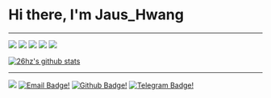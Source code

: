 # Hi there, I'm Jaus_Hwang

---
![](https://img.shields.io/badge/OS-Gentoo-informational?style=flat-square&logo=gentoo&logoColor=ECEFF4&color=B48EAD)
![](https://img.shields.io/badge/Wm-xmonad-informational?style=flat-square&logo=freedesktopdotorg&logoColor=ECEFF4&color=88C0D0)
![](https://img.shields.io/badge/Bars-polybar-informational?style=flat-square&logo=cpanel&logoColor=ECEFF4&color=EBCB8B)
![](https://img.shields.io/badge/Colors-Nord-informational?style=flat-square&logo=chocolatey&logoColor=ECEFF4&color=D08770)
![](https://img.shields.io/badge/Editor-Neovim-informational?style=flat-square&logo=neovim&logoColor=ECEFF4&color=A3BE8C)

[![26hz's github stats](https://github-readme-stats.vercel.app/api?username=26hz&layout=compact&title_color=88C0D0&bg_color=3B4252&text_color=E5E9F0)](https://github.com/anuraghazra/github-readme-stats)

---
![](https://komarev.com/ghpvc/?username=pavponn&style=flat-square&color=A3BE8C)
[![Email Badge!](https://img.shields.io/badge/-Mail-BF616A?style=flat-square&logo=minutemailer)](mailto:jaus_hwang@88.com)
[![Github Badge!](https://img.shields.io/badge/-26hz-A3BE8C?style=flat-square&logo=github&link=https://github.com/26hz/)](https://www.github.com/26hz/)
[![Telegram Badge!](https://img.shields.io/badge/-Jaus-88C0D0?style=flat-square&logo=telegram&logoColor=88C0D0&link=https://t.me/Jaus_Hwang/)](https://t.me/Jaus_Hwang/)
